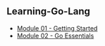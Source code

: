 ## Learning-Go-Lang

- [Module 01 - Getting Started](module-01-getting-started/README.md)
- [Module 02 - Go Essentials](module-02-go-essentials/README.md)
